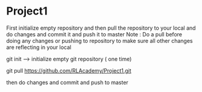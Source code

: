 # Project1

First initialize empty repository and then pull the repository to your local and do changes and commit it and push it to master
Note : Do a pull before doing any changes or pushing to repository to make sure all other changes are reflecting in your local


git init --> initialize empty git repository ( one time)

git pull https://github.com/RLAcademy/Project1.git

then do changes and commit and push to master

